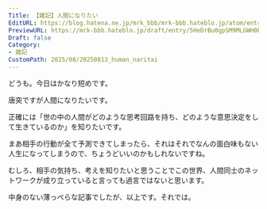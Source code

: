 ```yaml
---
Title: 【雑記】人間になりたい
EditURL: https://blog.hatena.ne.jp/mrk_bbb/mrk-bbb.hateblo.jp/atom/entry/6802418398545443431
PreviewURL: https://mrk-bbb.hateblo.jp/draft/entry/5HeDrBu0gpSM9MLGWH0PyeOWvWY
Draft: false
Category:
- 雑記
CustomPath: 2025/08/20250813_human_naritai
---
```


どうも。今日はかなり短めです。

唐突ですが人間になりたいです。

正確には「世の中の人間がどのような思考回路を持ち、どのような意思決定をして生きているのか」を知りたいです。

まあ相手の行動が全て予測できてしまったら、それはそれでなんの面白味もない人生になってしまうので、ちょうどいいのかもしれないですね。

むしろ、相手の気持ち、考えを知りたいと思うことでこの世界、人間同士のネットワークが成り立っていると言っても過言ではないと思います。



中身のない薄っぺらな記事でしたが、以上です。それでは。